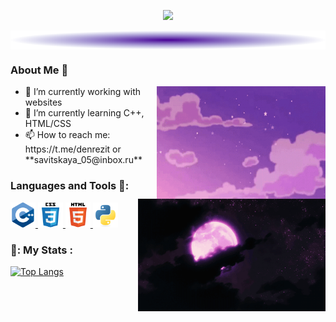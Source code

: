 <p align="center">
  <img src="https://readme-typing-svg.demolab.com/?lines=Hi,+I'm+Denrezit 🌑;Beginner+Software+Engineer;Frontend+Developer&font=Philosopher&center=true&width=440&height=45&color=6772FF&vCenter=true&pause=300&size=30&"/>
</p>

<p align="center">
  <img align="center" height="30" width="800" src="https://github.com/Denrezit/Denrezit/blob/main/img/side.png"> 
</p>

### About Me 🌠
<p align="right">
  <img align="right" height="180" width="270" src="https://github.com/Denrezit/Denrezit/blob/main/img/star.gif"> 
</p>
<ul>
  <li>🔭 I’m currently working with websites</li>
  <li>🌱 I’m currently learning C++, HTML/CSS</li>
  <li>📫 How to reach me: https://t.me/denrezit or **savitskaya_05@inbox.ru**</li>
</ul>

<p align="right">
  <img align="right" height="180" width="300" src="https://github.com/Denrezit/Denrezit/blob/main/img/tenor.gif"> 
</p>

<h3 align="left">Languages and Tools 🌙:</h3>
<p align="left"> <a href="https://www.w3schools.com/cpp/" target="_blank" rel="noreferrer"> <img src="https://raw.githubusercontent.com/devicons/devicon/master/icons/cplusplus/cplusplus-original.svg" alt="cplusplus" width="40" height="40"/> </a> <a href="https://www.w3schools.com/css/" target="_blank" rel="noreferrer"> <img src="https://raw.githubusercontent.com/devicons/devicon/master/icons/css3/css3-original-wordmark.svg" alt="css3" width="40" height="40"/> </a> <a href="https://www.w3.org/html/" target="_blank" rel="noreferrer"> <img src="https://raw.githubusercontent.com/devicons/devicon/master/icons/html5/html5-original-wordmark.svg" alt="html5" width="40" height="40"/> </a> <a href="https://www.python.org" target="_blank" rel="noreferrer"> <img src="https://raw.githubusercontent.com/devicons/devicon/master/icons/python/python-original.svg" alt="python" width="40" height="40"/> </a> </p>

### 🌟: My Stats :

[![Top Langs](https://github-readme-stats.vercel.app/api/top-langs/?username=j1zzu&layout=compact&theme=midnight-purple)](https://github.com/anuraghazra/github-readme-stats)
<!--


Here are some ideas to get you started:

- 🔭 I’m currently working on ...
- 🌱 I’m currently learning ...
- 👯 I’m looking to collaborate on ...
- 🤔 I’m looking for help with ...
- 💬 Ask me about ...
- 📫 How to reach me: ...
- 😄 Pronouns: ...
- ⚡ Fun fact: ...
-->
